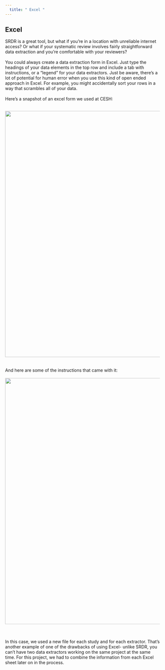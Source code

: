 ```yaml
---
  title: " Excel "
---
```



##  Excel

SRDR is a great tool, but what if you’re in a location with unreliable internet access? Or what if your systematic review involves fairly straightforward data extraction and you’re comfortable with your reviewers?
<br><br>
You could always create a data extraction form in Excel. Just type the headings of your data elements in the top row and include a tab with instructions, or a “legend” for your data extractors.  Just be aware, there’s a lot of potential for human error when you use this kind of open ended approach in Excel. For example, you might accidentally sort your rows in a way that scrambles all of your data. 
<br><br>
Here’s a snapshot of an excel form we used at CESH:
<br><br>
<center>
<img src="{{site.baseurl}}/img/excel1.png" width="800" >
</center>
<br><br>
And here are some of the instructions that came with it:
<br><br>
<center>
<img src="{{site.baseurl}}/img/excel2.png" width="800" >
</center>
<br><br>

In this case, we used a new file for each study and for each extractor. That’s another example of one of the drawbacks of using Excel- unlike SRDR, you can’t have two data extractors working on the same project at the same time. For this project, we had to combine the information from each Excel sheet later on in the process. 
